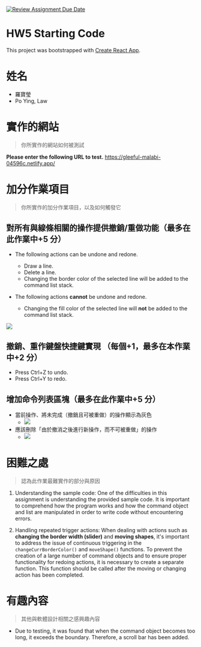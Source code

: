 [![Review Assignment Due Date](https://classroom.github.com/assets/deadline-readme-button-24ddc0f5d75046c5622901739e7c5dd533143b0c8e959d652212380cedb1ea36.svg)](https://classroom.github.com/a/JJ3jryix)

# HW5 Starting Code

This project was bootstrapped with [Create React App](https://github.com/facebook/create-react-app).

# 姓名

-   羅寶瑩
-   Po Ying, Law

# 實作的網站

> 你所實作的網站如何被測試

**Please enter the following URL to test.**
https://gleeful-malabi-04596c.netlify.app/

# 加分作業項目

> 你所實作的加分作業項目，以及如何觸發它

## 對所有與線條相關的操作提供撤銷/重做功能（最多在此作業中+5 分）

-   The following actions can be undone and redone.

    -   Draw a line.
    -   Delete a line.
    -   Changing the border color of the selected line will be added to the command list stack.

-   The following actions **cannot** be undone and redone.
    -   Changing the fill color of the selected line will **not** be added to the command list stack.

![](https://hackmd.io/_uploads/HJy8_yB4n.gif)

## 撤銷、重作鍵盤快捷鍵實現 （每個+1，最多在本作業中+2 分）

-   Press Ctrl+Z to undo.
-   Press Ctrl+Y to redo.

## 增加命令列表區塊（最多在此作業中+5 分）

-   當前操作、將未完成（撤銷且可被重做）的操作顯示為灰色
    -   ![](https://hackmd.io/_uploads/SJwlFJSNn.png)
-   應該刪除「由於撤消之後進行新操作，而不可被重做」的操作
    -   ![](https://hackmd.io/_uploads/B1bwtyrNh.gif)

# 困難之處

> 認為此作業最難實作的部分與原因

1. Understanding the sample code:
   One of the difficulties in this assignment is understanding the provided sample code. It is important to comprehend how the program works and how the command object and list are manipulated in order to write code without encountering errors.

2. Handling repeated trigger actions:
   When dealing with actions such as **changing the border width (slider)** and **moving shapes**, it's important to address the issue of continuous triggering in the `changeCurrBorderColor()` and `moveShape()` functions. To prevent the creation of a large number of command objects and to ensure proper functionality for redoing actions, it is necessary to create a separate function. This function should be called after the moving or changing action has been completed.

# 有趣內容

> 其他與軟體設計相關之感興趣內容

-   Due to testing, it was found that when the command object becomes too long, it exceeds the boundary. Therefore, a scroll bar has been added.

